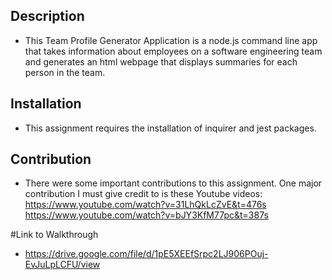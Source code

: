 ## Description
* This Team Profile Generator Application is a node.js command line app that takes information about employees on a software engineering team and generates an html webpage that displays summaries for each person in the team.

## Installation
* This assignment requires the installation of inquirer and jest packages.

## Contribution
* There were some important contributions to this assignment. One major contribution I must give credit to is these Youtube videos:
https://www.youtube.com/watch?v=31LhQkLcZvE&t=476s
https://www.youtube.com/watch?v=bJY3KfM77pc&t=387s

#Link to Walkthrough
* https://drive.google.com/file/d/1pE5XEEfSrpc2LJ906POuj-EvJuLpLCFU/view